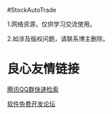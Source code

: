 #StockAutoTrade

1.网络资源，仅供学习交流使用。

2.如涉及版权问题，请联系博主删除。

 # 良心友情链接

[腾讯QQ群快速检索](http://u.720life.cn/s/8cf73f7c)

[软件免费开发论坛](http://u.720life.cn/s/bbb01dc0)
